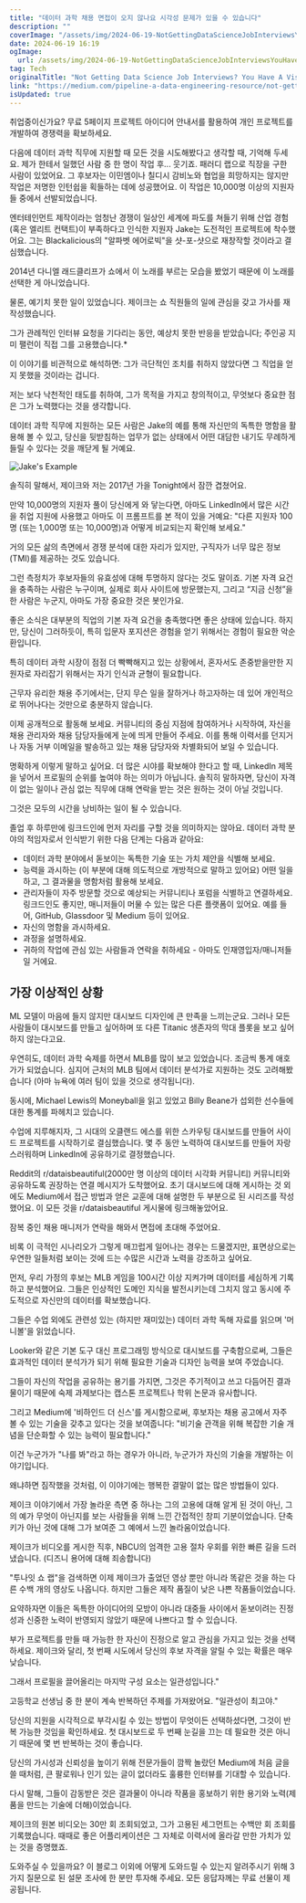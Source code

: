 ```yaml
---
title: "데이터 과학 채용 면접이 오지 않나요 시각성 문제가 있을 수 있습니다"
description: ""
coverImage: "/assets/img/2024-06-19-NotGettingDataScienceJobInterviewsYouHaveAVisibilityProblem_0.png"
date: 2024-06-19 16:19
ogImage:
  url: /assets/img/2024-06-19-NotGettingDataScienceJobInterviewsYouHaveAVisibilityProblem_0.png
tag: Tech
originalTitle: "Not Getting Data Science Job Interviews? You Have A Visibility Problem"
link: "https://medium.com/pipeline-a-data-engineering-resource/not-getting-data-science-job-interviews-you-have-a-visibility-problem-1e1b67a74555"
isUpdated: true
---
```


취업중이신가요? 무료 5페이지 프로젝트 아이디어 안내서를 활용하여 개인 프로젝트를 개발하여 경쟁력을 확보하세요.

다음에 데이터 과학 직무에 지원할 때 모든 것을 시도해봤다고 생각할 때, 기억해 두세요. 제가 한테서 일했던 사람 중 한 명이 작업 후... 웃기죠. 패러디 랩으로 직장을 구한 사람이 있었어요. 그 후보자는 이민엠이나 칠디시 감비노와 협업을 희망하지는 않지만 작업은 저명한 인턴쉽을 획들하는 데에 성공했어요. 이 작업은 10,000명 이상의 지원자들 중에서 선발되었습니다.

엔터테인먼트 제작이라는 엄청난 경쟁이 일상인 세계에 파도를 쳐들기 위해 산업 경험(혹은 엘리트 컨택트)이 부족하다고 인식한 지원자 Jake는 도전적인 프로젝트에 착수했어요. 그는 Blackalicious의 "알파벳 에어로빅"을 샷-포-샷으로 재창작할 것이라고 결심했습니다.

2014년 다니엘 래드클리프가 쇼에서 이 노래를 부르는 모습을 봤었기 때문에 이 노래를 선택한 게 아니었습니다.

<div class="content-ad"></div>

물론, 예기치 못한 일이 있었습니다. 제이크는 쇼 직원들의 일에 관심을 갖고 가사를 재작성했습니다.

그가 관례적인 인터뷰 요청을 기다리는 동안, 예상치 못한 반응을 받았습니다; 주인공 지미 팰런이 직접 그를 고용했습니다.\*

이 이야기를 비관적으로 해석하면: 그가 극단적인 조치를 취하지 않았다면 그 직업을 얻지 못했을 것이라는 겁니다.

저는 보다 낙천적인 태도를 취하여, 그가 목적을 가지고 창의적이고, 무엇보다 중요한 점은 그가 노력했다는 것을 생각합니다.

<div class="content-ad"></div>

데이터 과학 직무에 지원하는 모든 사람은 Jake의 예를 통해 자신만의 독특한 명함을 활용해 볼 수 있고, 당신을 뒷받침하는 업무가 없는 상태에서 어떤 대담한 내기도 무례하게 들릴 수 있다는 것을 깨닫게 될 거예요.

![Jake's Example](/assets/img/2024-06-19-NotGettingDataScienceJobInterviewsYouHaveAVisibilityProblem_0.png)

솔직히 말해서, 제이크와 저는 2017년 가을 Tonight에서 잠깐 겹쳤어요.

만약 10,000명의 지원자 풀이 당신에게 와 닿는다면, 아마도 LinkedIn에서 많은 시간을 취업 지원에 사용했고 아마도 이 프롬프트를 본 적이 있을 거예요: "다른 지원자 100명 (또는 1,000명 또는 10,000명)과 어떻게 비교되는지 확인해 보세요."

<div class="content-ad"></div>

거의 모든 삶의 측면에서 경쟁 분석에 대한 자리가 있지만, 구직자가 너무 많은 정보(TMI)를 제공하는 것도 있습니다.

그런 측정치가 후보자들의 유효성에 대해 투명하지 않다는 것도 말이죠. 기본 자격 요건을 충족하는 사람은 누구이며, 실제로 회사 사이트에 방문했는지, 그리고 “지금 신청”을 한 사람은 누군지, 아마도 가장 중요한 것은 봇인가요.

좋은 소식은 대부분의 직업의 기본 자격 요건을 충족했다면 좋은 상태에 있습니다. 하지만, 당신이 그러하듯이, 특히 입문자 포지션은 경험을 얻기 위해서는 경험이 필요한 악순환입니다.

특히 데이터 과학 시장이 점점 더 빡빡해지고 있는 상황에서, 혼자서도 존중받을만한 지원자로 자리잡기 위해서는 자기 인식과 균형이 필요합니다.

<div class="content-ad"></div>

근무자 유리한 채용 주기에서는, 단지 무슨 일을 잘하거나 하고자하는 데 있어 개인적으로 뛰어나다는 것만으로 충분하지 않습니다.

이제 공개적으로 활동해 보세요. 커뮤니티의 중심 지점에 참여하거나 시작하여, 자신을 채용 관리자와 채용 담당자들에게 눈에 띄게 만들어 주세요. 이를 통해 이력서를 던지거나 자동 거부 이메일을 발송하고 있는 채용 담당자와 차별화되어 보일 수 있습니다.

명확하게 이렇게 말하고 싶어요. 더 많은 시야를 확보해야 한다고 할 때, LinkedIn 제목을 넣어서 프로필의 순위를 높여야 하는 의미가 아닙니다. 솔직히 말하자면, 당신이 자격이 없는 일이나 관심 없는 직무에 대해 연락을 받는 것은 원하는 것이 아닐 것입니다.

그것은 모두의 시간을 낭비하는 일이 될 수 있습니다.

<div class="content-ad"></div>

졸업 후 하루만에 링크드인에 먼저 자리를 구할 것을 의미하지는 않아요. 데이터 과학 분야의 적임자로서 인식받기 위한 다음 단계는 다음과 같아요:

- 데이터 과학 분야에서 돋보이는 독특한 기술 또는 가치 제안을 식별해 보세요.
- 능력을 과시하는 (이 부분에 대해 의도적으로 개방적으로 말하고 있어요) 어떤 일을 하고, 그 결과물을 명함처럼 활용해 보세요.
- 관리자들이 자주 방문할 것으로 예상되는 커뮤니티나 포럼을 식별하고 연결하세요. 링크드인도 좋지만, 매니저들이 머물 수 있는 많은 다른 플랫폼이 있어요. 예를 들어, GitHub, Glassdoor 및 Medium 등이 있어요.
- 자신의 명함을 과시하세요.
- 과정을 설명하세요.
- 귀하의 작업에 관심 있는 사람들과 연락을 취하세요 - 아마도 인재영입자/매니저들일 거에요.

## 가장 이상적인 상황

<div class="content-ad"></div>

ML 모델이 마음에 들지 않지만 대시보드 디자인에 큰 만족을 느끼는군요. 그러나 모든 사람들이 대시보드를 만들고 싶어하며 또 다른 Titanic 생존자의 막대 플롯을 보고 싶어하지 않는다고요.

우연히도, 데이터 과학 숙제를 하면서 MLB를 많이 보고 있었습니다. 조금씩 통계 애호가가 되었습니다. 심지어 근처의 MLB 팀에서 데이터 분석가로 지원하는 것도 고려해봤습니다 (아마 뉴욕에 여러 팀이 있을 것으로 생각됩니다).

동시에, Michael Lewis의 Moneyball을 읽고 있었고 Billy Beane가 섭외한 선수들에 대한 통계를 파헤치고 있습니다.

수업에 지루해지자, 그 시대의 오클랜드 에스를 위한 스카우팅 대시보드를 만들어 사이드 프로젝트를 시작하기로 결심했습니다. 몇 주 동안 노력하여 대시보드를 만들어 자랑스러워하며 LinkedIn에 공유하기로 결정했습니다.

<div class="content-ad"></div>

Reddit의 r/dataisbeautiful(2000만 명 이상의 데이터 시각화 커뮤니티) 커뮤니티와 공유하도록 권장하는 연결 메시지가 도착했어요. 초기 대시보드에 대해 게시하는 것 외에도 Medium에서 접근 방법과 얻은 교훈에 대해 설명한 두 부분으로 된 시리즈를 작성했어요. 이 모든 것을 r/dataisbeautiful 게시물에 링크해놓았어요.

잠복 중인 채용 매니저가 연락을 해와서 면접에 초대해 주었어요.

비록 이 극적인 시나리오가 그렇게 매끄럽게 일어나는 경우는 드물겠지만, 표면상으로는 우연한 일들처럼 보이는 것에 드는 수많은 시간과 노력을 강조하고 싶어요.

먼저, 우리 가정의 후보는 MLB 게임을 100시간 이상 지켜가며 데이터를 세심하게 기록하고 분석했어요. 그들은 인상적인 도메인 지식을 발전시키는데 그치지 않고 동시에 주도적으로 자신만의 데이터를 확보했습니다.

<div class="content-ad"></div>

그들은 수업 외에도 관련성 있는 (하지만 재미있는) 데이터 과학 독해 자료를 읽으며 '머니볼'을 읽었습니다.

Looker와 같은 기본 도구 대신 프로그래밍 방식으로 대시보드를 구축함으로써, 그들은 효과적인 데이터 분석가가 되기 위해 필요한 기술과 디자인 능력을 보여 주었습니다.

그들이 자신의 작업을 공유하는 용기를 가지면, 그것은 주기적이고 쓰고 다듬어진 결과물이기 때문에 숙제 과제보다는 캡스톤 프로젝트나 학위 논문과 유사합니다.

그리고 Medium에 '비하인드 더 신스'를 게시함으로써, 후보자는 채용 공고에서 자주 볼 수 있는 기술을 갖추고 있다는 것을 보여줍니다: "비기술 관객을 위해 복잡한 기술 개념을 단순화할 수 있는 능력이 필요합니다."

<div class="content-ad"></div>

이건 누군가가 "나를 봐"라고 하는 경우가 아니라, 누군가가 자신의 기술을 개발하는 이야기입니다.

왜냐하면 짐작했을 것처럼, 이 이야기에는 행복한 결말이 없는 많은 방법들이 있다.

제이크 이야기에서 가장 놀라운 측면 중 하나는 그의 고용에 대해 알게 된 것이 아닌, 그의 예가 무엇이 아닌지를 보는 사람들을 위해 느낀 간접적인 창피 기분이었습니다. 단축키가 아닌 것에 대해 그가 보여준 그 예에서 느낀 놀라움이었습니다.

제이크가 비디오를 게시한 직후, NBCU의 엄격한 고용 절차 우회를 위한 빠른 길을 드러냈습니다. (디즈니 용어에 대해 죄송합니다)

<div class="content-ad"></div>

"투나잇 쇼 랩"을 검색하면 이제 제이크가 출었던 영상 뿐만 아니라 똑같은 것을 하는 다른 수백 개의 영상도 나옵니다. 하지만 그들은 제작 품질이 낮은 나쁜 작품들이었습니다.

요약하자면 이들은 독특한 아이디어의 모방이 아니라 대중들 사이에서 돋보이려는 진정성과 신중한 노력이 반영되지 않았기 때문에 나쁘다고 할 수 있습니다.

부가 프로젝트를 만들 때 가능한 한 자신이 진정으로 알고 관심을 가지고 있는 것을 선택하세요. 제이크와 달리, 첫 번째 시도에서 당신의 후보 자격을 알릴 수 있는 확률은 매우 낮습니다.

그래서 프로필을 끌어올리는 마지막 구성 요소는 일관성입니다."

<div class="content-ad"></div>

고등학교 선생님 중 한 분이 계속 반복하던 주제를 가져왔어요. "일관성이 최고야."

당신의 지원을 시각적으로 부각시킬 수 있는 방법이 무엇이든 선택하셨다면, 그것이 반복 가능한 것임을 확인하세요. 첫 대시보드로 두 번째 눈길을 끄는 데 필요한 것은 아니기 때문에 몇 번 반복하는 것이 좋습니다.

당신의 가시성과 신뢰성을 높이기 위해 전문가들이 깜짝 놀랐던 Medium에 처음 글을 쓸 때처럼, 큰 팔로워나 인기 있는 글이 없더라도 훌륭한 인터뷰를 기대할 수 있습니다.

다시 말해, 그들이 감동받은 것은 결과물이 아니라 작품을 홍보하기 위한 용기와 노력(제품을 만드는 기술에 더해)이었습니다.

<div class="content-ad"></div>

제이크의 원본 비디오는 30만 회 조회되었고, 그가 고용된 세그먼트는 수백만 회 조회를 기록했습니다. 때때로 좋은 어플리케이션은 그 자체로 이력서에 올라갈 만한 가치가 있는 것을 증명했죠.

도와주실 수 있을까요? 이 블로그 이외에 어떻게 도와드릴 수 있는지 알려주시기 위해 3가지 질문으로 된 설문 조사에 한 분만 투자해 주세요. 모든 응답자께는 무료 선물이 제공됩니다.
